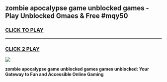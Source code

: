 
## zombie apocalypse game unblocked games - Play Unblocked Gmaes & Free #mqy50
<h3>
<a href="https://news.freeplayer.one?title=zombie_apocalypse_game_unblocked_games&ref=03M">CLICK TO PLAY</a></h3>
<hr>

<h3>
<a href="https://news.freeplayer.one?title=zombie_apocalypse_game_unblocked_games&ref=03M">CLICK 2 PLAY</a>
  
</h3>

<a href="https://news.freeplayer.one?title=zombie_apocalypse_game_unblocked_games&ref=03M"><img src="https://clearcache.store/games.png"></a>


**zombie apocalypse game unblocked games games unblocked: Your Gateway to Fun and Accessible Online Gaming**
